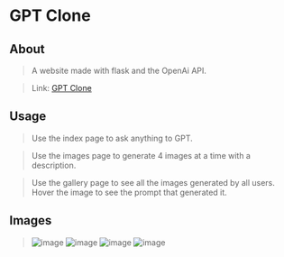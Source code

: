 # GPT Clone

## About
> A website made with flask and the OpenAi API. 

> Link: <a href="https://gptdoca.herokuapp.com/">GPT Clone</a>

## Usage
> Use the index page to ask anything to GPT. 

> Use the images page to generate 4 images at a time with a description.

> Use the gallery page to see all the images generated by all users. Hover the image to see the prompt that generated it.

## Images
> ![image](https://user-images.githubusercontent.com/98183878/233815984-30d8046a-191c-4e1b-adf1-9d17e8c946bb.png)
> ![image](https://user-images.githubusercontent.com/98183878/233812021-941fd29d-1b60-4bcc-a9f1-1f425a293bda.png)
> ![image](https://user-images.githubusercontent.com/98183878/233815853-d927f2d0-6f0c-4247-b2fe-2902922e4537.png)
> ![image](https://user-images.githubusercontent.com/98183878/233844564-4320d421-3585-459f-83da-20aec36a7163.png)
